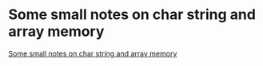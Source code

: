 # Some small notes on char string and array memory
[Some small notes on char string and array memory](https://aiwithcloud.com/2022/09/16/some_small_notes_on_char_string_and_array_memory/)